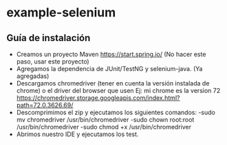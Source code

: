 # example-selenium

## Guía de instalación

- Creamos un proyecto Maven https://start.spring.io/ (No hacer este paso, usar este proyecto)
- Agregamos la dependencia de JUnit/TestNG y selenium-java. (Ya agregadas)
- Descargamos chromedriver (tener en cuenta la versión instalada de chrome) o el driver del browser que usen Ej: mi chrome es la version 72 https://chromedriver.storage.googleapis.com/index.html?path=72.0.3626.69/
- Descomprimimos el zip y ejecutamos los siguientes comandos:
  -sudo mv chromedriver /usr/bin/chromedriver
  -sudo chown root:root /usr/bin/chromedriver
  -sudo chmod +x /usr/bin/chromedriver
- Abrimos nuestro IDE y ejecutamos los test.
